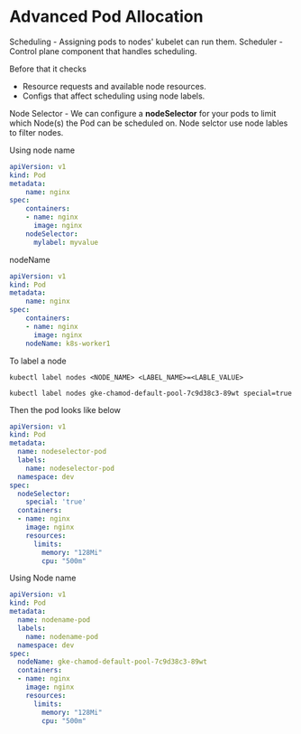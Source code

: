 # Advanced Pod Allocation

Scheduling - Assigning pods to nodes' kubelet can run them.
Scheduler - Control plane component that handles scheduling.

Before that it checks 

* Resource requests and available node resources.
* Configs that affect scheduling using node labels.

Node Selector - We can configure a **nodeSelector** for your pods to limit which Node(s) the Pod can be scheduled on.
Node selctor use node lables to filter nodes.


Using node name
```yaml
apiVersion: v1
kind: Pod
metadata:
    name: nginx
spec:
    containers:
    - name: nginx
      image: nginx
    nodeSelector: 
      mylabel: myvalue
```

nodeName
```yaml
apiVersion: v1
kind: Pod
metadata:
    name: nginx
spec:
    containers:
    - name: nginx
      image: nginx
    nodeName: k8s-worker1
```

To label a node

```
kubectl label nodes <NODE_NAME> <LABEL_NAME>=<LABLE_VALUE>
```
```
kubectl label nodes gke-chamod-default-pool-7c9d38c3-89wt special=true
```

Then the pod looks like below
```yaml
apiVersion: v1
kind: Pod
metadata:
  name: nodeselector-pod
  labels:
    name: nodeselector-pod
  namespace: dev
spec:
  nodeSelector:
    special: 'true'
  containers:
  - name: nginx
    image: nginx
    resources:
      limits:
        memory: "128Mi"
        cpu: "500m"
```

Using Node name
```yaml
apiVersion: v1
kind: Pod
metadata:
  name: nodename-pod
  labels:
    name: nodename-pod
  namespace: dev
spec:
  nodeName: gke-chamod-default-pool-7c9d38c3-89wt
  containers:
  - name: nginx
    image: nginx
    resources:
      limits:
        memory: "128Mi"
        cpu: "500m"
```